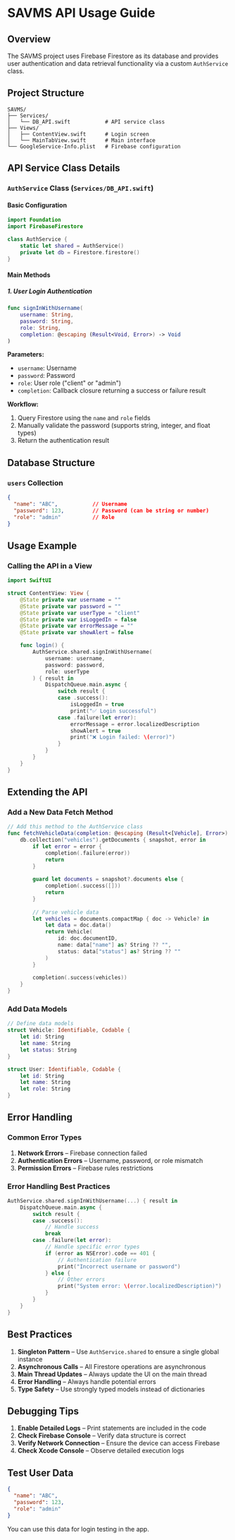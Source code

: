 
# SAVMS API Usage Guide

## Overview

The SAVMS project uses Firebase Firestore as its database and provides user authentication and data retrieval functionality via a custom `AuthService` class.

## Project Structure

```
SAVMS/
├── Services/
│   └── DB_API.swift           # API service class
├── Views/
│   ├── ContentView.swift      # Login screen
│   └── MainTabView.swift      # Main interface
└── GoogleService-Info.plist   # Firebase configuration
```

## API Service Class Details

### `AuthService` Class (`Services/DB_API.swift`)

#### Basic Configuration
```swift
import Foundation
import FirebaseFirestore

class AuthService {
    static let shared = AuthService()
    private let db = Firestore.firestore()
}
```

#### Main Methods

##### 1. User Login Authentication
```swift
func signInWithUsername(
    username: String, 
    password: String, 
    role: String, 
    completion: @escaping (Result<Void, Error>) -> Void
)
```

**Parameters:**
- `username`: Username
- `password`: Password  
- `role`: User role ("client" or "admin")
- `completion`: Callback closure returning a success or failure result

**Workflow:**
1. Query Firestore using the `name` and `role` fields
2. Manually validate the password (supports string, integer, and float types)
3. Return the authentication result

## Database Structure

### `users` Collection
```json
{
  "name": "ABC",           // Username
  "password": 123,         // Password (can be string or number)
  "role": "admin"          // Role
}
```

## Usage Example

### Calling the API in a View

```swift
import SwiftUI

struct ContentView: View {
    @State private var username = ""
    @State private var password = ""
    @State private var userType = "client"
    @State private var isLoggedIn = false
    @State private var errorMessage = ""
    @State private var showAlert = false

    func login() {
        AuthService.shared.signInWithUsername(
            username: username,
            password: password,
            role: userType
        ) { result in
            DispatchQueue.main.async {
                switch result {
                case .success():
                    isLoggedIn = true
                    print("✅ Login successful")
                case .failure(let error):
                    errorMessage = error.localizedDescription
                    showAlert = true
                    print("❌ Login failed: \(error)")
                }
            }
        }
    }
}
```

## Extending the API

### Add a New Data Fetch Method

```swift
// Add this method to the AuthService class
func fetchVehicleData(completion: @escaping (Result<[Vehicle], Error>) -> Void) {
    db.collection("vehicles").getDocuments { snapshot, error in
        if let error = error {
            completion(.failure(error))
            return
        }
        
        guard let documents = snapshot?.documents else {
            completion(.success([]))
            return
        }
        
        // Parse vehicle data
        let vehicles = documents.compactMap { doc -> Vehicle? in
            let data = doc.data()
            return Vehicle(
                id: doc.documentID,
                name: data["name"] as? String ?? "",
                status: data["status"] as? String ?? ""
            )
        }
        
        completion(.success(vehicles))
    }
}
```

### Add Data Models

```swift
// Define data models
struct Vehicle: Identifiable, Codable {
    let id: String
    let name: String
    let status: String
}

struct User: Identifiable, Codable {
    let id: String
    let name: String
    let role: String
}
```

## Error Handling

### Common Error Types

1. **Network Errors** – Firebase connection failed  
2. **Authentication Errors** – Username, password, or role mismatch  
3. **Permission Errors** – Firebase rules restrictions

### Error Handling Best Practices

```swift
AuthService.shared.signInWithUsername(...) { result in
    DispatchQueue.main.async {
        switch result {
        case .success():
            // Handle success
            break
        case .failure(let error):
            // Handle specific error types
            if (error as NSError).code == 401 {
                // Authentication failure
                print("Incorrect username or password")
            } else {
                // Other errors
                print("System error: \(error.localizedDescription)")
            }
        }
    }
}
```

## Best Practices

1. **Singleton Pattern** – Use `AuthService.shared` to ensure a single global instance  
2. **Asynchronous Calls** – All Firestore operations are asynchronous  
3. **Main Thread Updates** – Always update the UI on the main thread  
4. **Error Handling** – Always handle potential errors  
5. **Type Safety** – Use strongly typed models instead of dictionaries

## Debugging Tips

1. **Enable Detailed Logs** – Print statements are included in the code  
2. **Check Firebase Console** – Verify data structure is correct  
3. **Verify Network Connection** – Ensure the device can access Firebase  
4. **Check Xcode Console** – Observe detailed execution logs

## Test User Data

```json
{
  "name": "ABC",
  "password": 123,
  "role": "admin"
}
```

You can use this data for login testing in the app.
